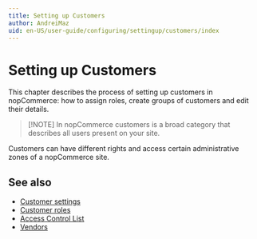 ```yaml
---
title: Setting up Customers
author: AndreiMaz
uid: en-US/user-guide/configuring/settingup/customers/index
---
```


# Setting up Customers

This chapter describes the process of setting up customers in nopCommerce: how to assign roles, create groups of customers and edit their details.

> [!NOTE] In nopCommerce customers is a broad category that describes all users present on your site.

Customers can have different rights and access certain administrative zones of a nopCommerce site.

## See also

- [Customer settings](xref:en-US/user-guide/configuring/settingup/customers/settings)
- [Customer roles](xref:en-US/user-guide/configuring/settingup/customers/customer-roles)
- [Access Control List](xref:en-US/user-guide/configuring/settingup/customers/acl)
- [Vendors](xref:en-US/user-guide/configuring/settingup/customers/vendors/index)